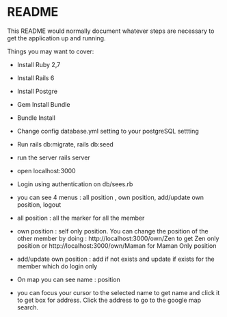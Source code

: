 # README

This README would normally document whatever steps are necessary to get the
application up and running.

Things you may want to cover:

* Install Ruby 2,7

* Install Rails 6

* Install Postgre

* Gem Install Bundle

* Bundle Install

* Change config database.yml setting to your postgreSQL settting

* Run rails db:migrate, rails db:seed

* run the server rails server

* open localhost:3000

* Login using authentication on db/sees.rb

* you can see 4 menus : all position , own position, add/update own position, logout

* all position : all the marker for all the member

* own position : self only position. You can change the position of the other member by doing : http://localhost:3000/own/Zen to get Zen only position or
  http://localhost:3000/own/Maman for Maman Only position
  
 * add/update own position : add if not exists and update if exists for the member which do login only
 
 * On map you can see name : position
 
 * you can focus your cursor to the selected name to get name and click it to get box for address. Click the address to go to the google map search.

